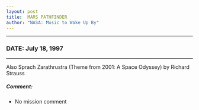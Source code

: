 ```yaml
---
layout: post
title:  MARS PATHFINDER
author: "NASA: Music to Wake Up By"
---
```


----
### DATE: July 18, 1997
----
Also Sprach Zarathrustra (Theme from 2001: A Space Odyssey) by Richard Strauss

##### Comment:
* No mission comment
